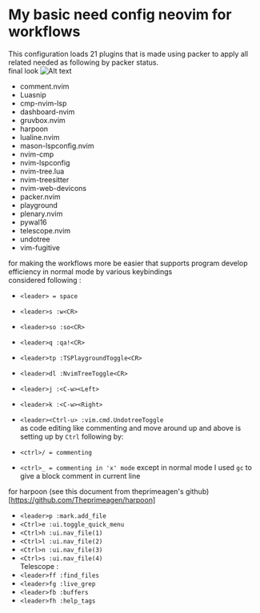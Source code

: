 # My basic need config neovim for workflows

This configuration loads 21 plugins that is made using packer to apply all related needed as following by packer status. <br>
final look
![Alt text](asset/ "a title")
- comment.nvim
- Luasnip
- cmp-nvim-lsp
- dashboard-nvim
- gruvbox.nvim
- harpoon
- lualine.nvim
- mason-lspconfig.nvim
- nvim-cmp
- nvim-lspconfig
- nvim-tree.lua
- nvim-treesitter
- nvim-web-devicons
- packer.nvim
- playground
- plenary.nvim
- pywal16
- telescope.nvim
- undotree
- vim-fugitive

for making the workflows more be easier that supports program develop efficiency in normal mode by various keybindings <br>considered following :

* `<leader> = space`
* `<leader>s :w<CR>`
* `<leader>so :so<CR>`
* `<leader>q :qa!<CR>`
* `<leader>tp :TSPlaygroundToggle<CR>`
* `<leader>dl :NvimTreeToggle<CR>`
* `<leader>j :<C-w><Left>`
* `<leader>k :<C-w><Right>`
* `<leader><Ctrl-u> :vim.cmd.UndotreeToggle`<br>
as code editing like commenting and move around up and above is setting up by `Ctrl` following by:

* `<ctrl>/ = commenting`
* `<ctrl>_ = commenting in 'x' mode` except in normal mode I used `gc` to give a block comment in current line <br>
 
 for harpoon (see this document from theprimeagen's github)[https://github.com/Theprimeagen/harpoon]
 * `<leader>p :mark.add_file`
 * `<Ctrl>e :ui.toggle_quick_menu`
 * `<Ctrl>h :ui.nav_file(1)`
 * `<Ctrl>l :ui.nav_file(2)`
 * `<Ctrl>n :ui.nav_file(3)`
 * `<Ctrl>s :ui.nav_file(4)`<br>
 Telescope :
 * `<leader>ff :find_files`
 * `<leader>fg :live_grep`
 * `<leader>fb :buffers`
 * `<leader>fh :help_tags`
